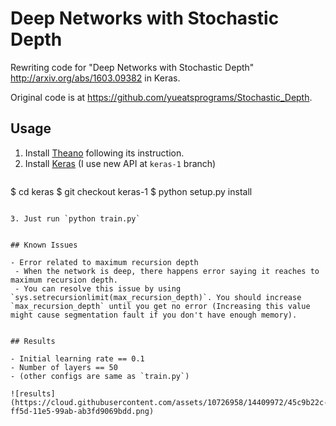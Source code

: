 # Deep Networks with Stochastic Depth
Rewriting code for "Deep Networks with Stochastic Depth" http://arxiv.org/abs/1603.09382 in Keras.

Original code is at https://github.com/yueatsprograms/Stochastic_Depth.


## Usage

1. Install [Theano](https://github.com/Theano/Theano) following its instruction.
2. Install [Keras](https://github.com/fchollet/keras) (I use new API at `keras-1` branch)
   ```
$ cd keras
$ git checkout keras-1
$ python setup.py install
```

3. Just run `python train.py`


## Known Issues

- Error related to maximum recursion depth
 - When the network is deep, there happens error saying it reaches to maximum recursion depth.
 - You can resolve this issue by using `sys.setrecursionlimit(max_recursion_depth)`. You should increase `max_recursion_depth` until you get no error (Increasing this value might cause segmentation fault if you don't have enough memory).


## Results

- Initial learning rate == 0.1
- Number of layers == 50
- (other configs are same as `train.py`)

![results](https://cloud.githubusercontent.com/assets/10726958/14409972/45c9b22c-ff5d-11e5-99ab-ab3fd9069bdd.png)
